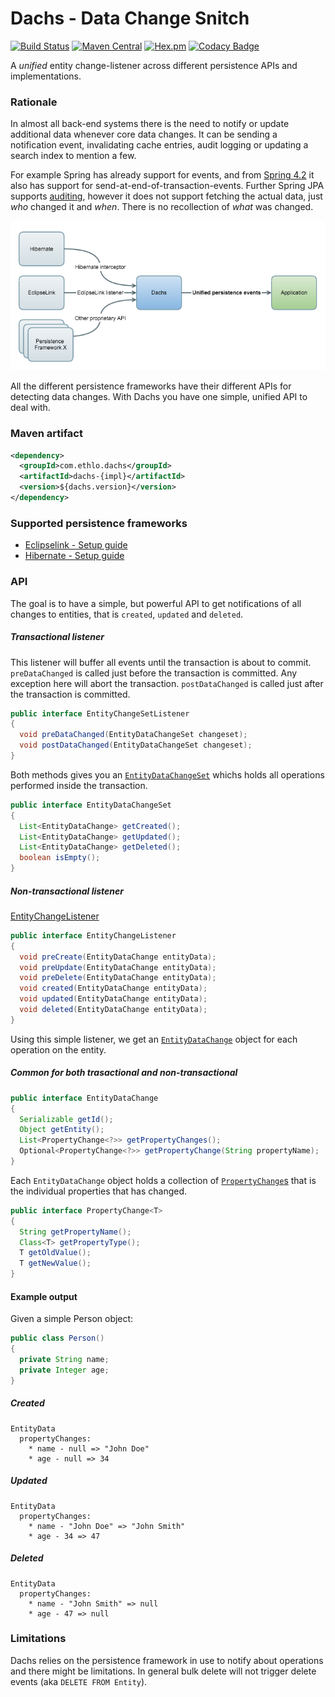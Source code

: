 # Dachs - Data Change Snitch
[![Build Status](https://travis-ci.org/ethlo/dachs.svg?branch=master)](https://travis-ci.org/ethlo/dachs)
[![Maven Central](https://img.shields.io/maven-central/v/com.ethlo.dachs/dachs.svg)](http://search.maven.org/#search%7Cga%7C1%7Cg%3A%22com.ethlo.dachs%22)
[![Hex.pm](https://img.shields.io/hexpm/l/plug.svg)](LICENSE)
[![Codacy Badge](https://api.codacy.com/project/badge/Grade/9b2a46c2ffdb4c86ad971eec64a06e8b)](https://www.codacy.com/app/ethlo/dachs?utm_source=github.com&amp;utm_medium=referral&amp;utm_content=ethlo/dachs&amp;utm_campaign=Badge_Grade)

A _unified_ entity change-listener across different persistence APIs and implementations.

### Rationale

In almost all back-end systems there is the need to notify or update additional data whenever core data changes. It can be sending a notification event, invalidating cache entries, audit logging or updating a search index to mention a few. 

For example Spring has already support for events, and from [Spring 4.2](https://spring.io/blog/2015/02/11/better-application-events-in-spring-framework-4-2#transaction-bound-events) it also has support for send-at-end-of-transaction-events. Further Spring JPA supports [auditing](http://docs.spring.io/spring-data/jpa/docs/1.5.0.RELEASE/reference/html/jpa.repositories.html#jpa.auditing), however it does not support fetching the actual data, just _who_ changed it and _when_. There is no recollection of _what_ was changed.

![Dachs flow](/resources/dachs_flow.png)

All the different persistence frameworks have their different APIs for detecting data changes. With Dachs you have one simple, unified API to deal with.

### Maven artifact

```xml
<dependency>
  <groupId>com.ethlo.dachs</groupId>
  <artifactId>dachs-{impl}</artifactId>
  <version>${dachs.version}</version>
</dependency>
```

### Supported persistence frameworks
* [Eclipselink - Setup guide](dachs-eclipselink)
* [Hibernate - Setup guide](hibernate-eclipselink)

### API
The goal is to have a simple, but powerful API to get notifications of all changes to entities, that is `created`, `updated` and `deleted`.

##### Transactional listener

This listener will buffer all events until the transaction is about to commit. `preDataChanged` is called just before the transaction is committed. Any exception here will abort the transaction. `postDataChanged` is called just after the transaction is committed. 

```java
public interface EntityChangeSetListener
{
  void preDataChanged(EntityDataChangeSet changeset);
  void postDataChanged(EntityDataChangeSet changeset);
}
```

Both methods gives you an [`EntityDataChangeSet`](https://github.com/ethlo/dachs/blob/master/dachs-common/src/main/java/com/ethlo/dachs/EntityDataChangeSet.java) whichs holds all operations performed inside the transaction.
```java
public interface EntityDataChangeSet
{
  List<EntityDataChange> getCreated();
  List<EntityDataChange> getUpdated();
  List<EntityDataChange> getDeleted();
  boolean isEmpty();
}
```

##### Non-transactional listener

 [EntityChangeListener](https://github.com/ethlo/dachs/blob/master/dachs-common/src/main/java/com/ethlo/dachs/EntityChangeListener.java)
```java
public interface EntityChangeListener
{
  void preCreate(EntityDataChange entityData);
  void preUpdate(EntityDataChange entityData);
  void preDelete(EntityDataChange entityData);
  void created(EntityDataChange entityData);
  void updated(EntityDataChange entityData);
  void deleted(EntityDataChange entityData);
}
```

Using this simple listener, we get an [`EntityDataChange`](https://github.com/ethlo/dachs/blob/master/dachs-common/src/main/java/com/ethlo/dachs/EntityDataChange.java) object for each operation on the entity.

##### Common for both trasactional and non-transactional
```java
public interface EntityDataChange
{
  Serializable getId();
  Object getEntity();
  List<PropertyChange<?>> getPropertyChanges();
  Optional<PropertyChange<?>> getPropertyChange(String propertyName);
}
```

Each `EntityDataChange` object holds a collection of [`PropertyChange`s](https://github.com/ethlo/dachs/blob/master/dachs-common/src/main/java/com/ethlo/dachs/PropertyChange.java) that is the individual properties that has changed.

```java
public interface PropertyChange<T>
{
  String getPropertyName();
  Class<T> getPropertyType();
  T getOldValue();
  T getNewValue();
}
```
#### Example output

Given a simple Person object:

```java
public class Person()
{
  private String name;
  private Integer age;
}
```

##### Created
```
EntityData
  propertyChanges:
    * name - null => "John Doe"
    * age - null => 34
```

##### Updated
```
EntityData
  propertyChanges:
    * name - "John Doe" => "John Smith"
    * age - 34 => 47
```

##### Deleted
```
EntityData
  propertyChanges:
    * name - "John Smith" => null
    * age - 47 => null
```

### Limitations
Dachs relies on the persistence framework in use to notify about operations and there might be limitations. 
In general bulk delete will not trigger delete events (aka `DELETE FROM Entity`). 
